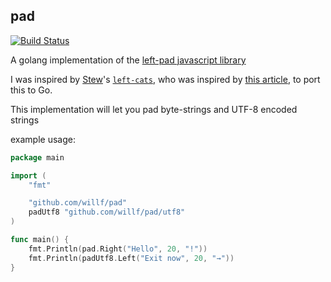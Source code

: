 pad
-------------

[![Build Status](https://travis-ci.org/willf/pad.svg?branch=master)](https://travis-ci.org/willf/pad)

A golang implementation of the [left-pad javascript library](https://www.npmjs.com/package/left-pad)

I was inspired by [Stew](https://twitter.com/StewOConnor)'s [`left-cats`](https://github.com/stew/left-cats), who was inspired by [this article](http://arstechnica.com/information-technology/2016/03/rage-quit-coder-unpublished-17-lines-of-javascript-and-broke-the-internet/), to port this to Go. 

This implementation will let you pad byte-strings and UTF-8 encoded strings

example usage:

```go
package main

import (
	"fmt"

	"github.com/willf/pad"
	padUtf8 "github.com/willf/pad/utf8"
)

func main() {
	fmt.Println(pad.Right("Hello", 20, "!"))
	fmt.Println(padUtf8.Left("Exit now", 20, "→"))
}
```
